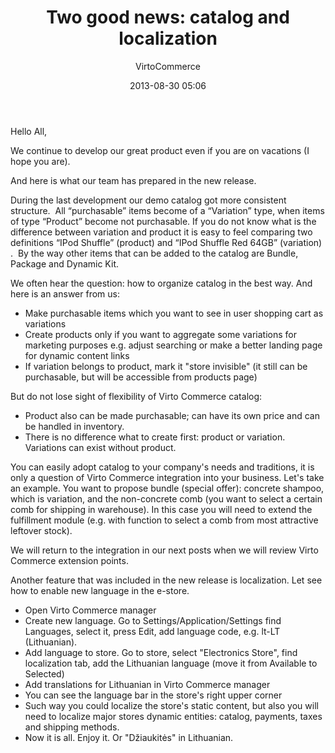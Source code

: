 ﻿---
author: VirtoCommerce
category: virtocommerce-news
date: 2013-08-30 05:06
excerpt: During the last development our demo catalog got more consistent structure.
permalink: blog/two-good-news-catalog-and-localization
title: "Two good news: catalog and localization"
---
Hello All,

We continue to develop our great product even if you are on vacations (I hope you are).

And here is what our team has prepared in the new release.

During the last development our demo catalog got more consistent structure.  All “purchasable” items become of a “Variation” type, when items of type “Product” become not purchasable. If you do not know what is the difference between variation and product it is easy to feel comparing two definitions “<span class="GINGER_SOFATWARE_correct">IPod</span> Shuffle” (product) and “<span class="GINGER_SOFATWARE_correct">IPod</span> Shuffle Red 64GB” (variation) .  By the way other items that can be added to the catalog are Bundle, Package and Dynamic Kit.

We often hear the question: how to organize catalog in the best way. And here is an answer from us:

* Make purchasable items which you want to see in user shopping cart as variations
* Create products only if you want to aggregate some variations for marketing purposes e.g. adjust searching or make a better landing page for dynamic content links
* If variation belongs to product, mark it "store invisible" (it still can be purchasable, but will be accessible from products page)

But do not lose sight of flexibility of Virto Commerce catalog:

* Product also can be made purchasable; can have its own price and can be handled in inventory.
* There is no difference what to create first: product or variation. Variations can exist without product.

You can easily adopt catalog to your company's needs and traditions, it is only a question of Virto Commerce integration into your business. Let's take an example. You want to propose bundle (special offer): concrete shampoo, which is variation, and the non-concrete comb (you want to select a certain comb for shipping in warehouse). In this case you will need to extend the fulfillment module (e.g. with function to select a comb from most attractive leftover stock).

We will return to the integration in our next posts when we will review Virto Commerce extension points.

Another feature that was included in the new release is localization. Let see how to enable new language in the e-store.

* Open Virto Commerce manager
* Create new language. Go to Settings/Application/Settings find Languages, select it, press Edit, add language code, e.g. lt-LT (Lithuanian).
* Add language to store. Go to store, select "Electronics Store", find localization tab, add the Lithuanian language (move it from Available to Selected)
* Add translations for Lithuanian in Virto Commerce manager
* You can see the language bar in the store's right upper corner
* Such way you could localize the store's static content, but also you will need to localize major stores dynamic entities: catalog, payments, taxes and shipping methods.
* Now it is all. Enjoy it. Or "Džiaukitės" in Lithuanian.